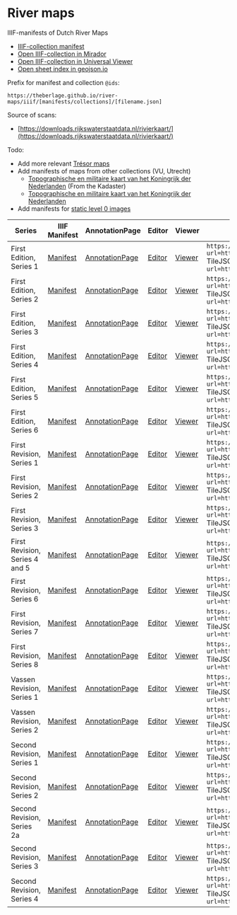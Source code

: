 # River maps

IIIF-manifests of Dutch River Maps

- [IIIF-collection manifest](https://theberlage.github.io/river-maps/iiif/collections/river-maps.json)
- [Open IIIF-collection in Mirador](https://projectmirador.org/embed/?manifest=https://theberlage.github.io/river-maps/iiif/collections/river-maps.json)
- [Open IIIF-collection in Universal Viewer](http://universalviewer.io/uv.html?manifest=https://theberlage.github.io/river-maps/iiif/collections/river-maps.json)
- [Open sheet index in geojson.io](https://theberlage.github.io/river-maps/geojson/sheet-index.geojson)

Prefix for manifest and collection `@ids`:

`https://theberlage.github.io/river-maps/iiif/[manifests/collections]/[filename.json]`

Source of scans:
- [https://downloads.rijkswaterstaatdata.nl/rivierkaart/](https://downloads.rijkswaterstaatdata.nl/rivierkaart/)

Todo:
- Add more relevant [Trésor maps](https://observablehq.com/@sammeltassen/tresor-maps)
- Add manifests of maps from other collections (VU, Utrecht)
  - [Topographische en militaire kaart van het Koningrijk der Nederlanden](https://vu.contentdm.oclc.org/digital/collection/krt/id/6743/rec/1) (From the Kadaster)
  - [Topographische en militaire kaart van het Koningrijk der Nederlanden](https://vu.contentdm.oclc.org/digital/collection/krt/id/2131/rec/3)
- Add manifests for [static level 0 images](https://github.com/theberlage/iiif-images)

| Series | IIIF Manifest | AnnotationPage | Editor | Viewer | XYZ Tiles |
| --- | --- | --- | --- | --- | --- |
| First Edition, Series 1 | [Manifest](https://theberlage.github.io/river-maps/iiif/manifests/river-map-first-edition-series-1.json) | [AnnotationPage](https://annotations.allmaps.org/manifests/b4f534f3d3443ec3) | [Editor](https://editor.allmaps.org/#/collection?url=https://theberlage.github.io/river-maps/iiif/manifests/river-map-first-edition-series-1.json) | [Viewer](https://viewer.allmaps.org/#data=data:text/x-url,https://annotations.allmaps.org/manifests/b4f534f3d3443ec3) | `https://allmaps.xyz/{z}/{x}/{y}.png?url=https://annotations.allmaps.org/manifests/b4f534f3d3443ec3`<br>TileJSON: `https://allmaps.xyz/tiles.json?url=https://annotations.allmaps.org/manifests/b4f534f3d3443ec3` |
| First Edition, Series 2 | [Manifest](https://theberlage.github.io/river-maps/iiif/manifests/river-map-first-edition-series-2.json) | [AnnotationPage](https://annotations.allmaps.org/manifests/dc5d4284a1b81b2b) | [Editor](https://editor.allmaps.org/#/collection?url=https://theberlage.github.io/river-maps/iiif/manifests/river-map-first-edition-series-2.json) | [Viewer](https://viewer.allmaps.org/#data=data:text/x-url,https://annotations.allmaps.org/manifests/dc5d4284a1b81b2b) | `https://allmaps.xyz/{z}/{x}/{y}.png?url=https://annotations.allmaps.org/manifests/dc5d4284a1b81b2b`<br>TileJSON: `https://allmaps.xyz/tiles.json?url=https://annotations.allmaps.org/manifests/dc5d4284a1b81b2b` |
| First Edition, Series 3 | [Manifest](https://theberlage.github.io/river-maps/iiif/manifests/river-map-first-edition-series-3.json) | [AnnotationPage](https://annotations.allmaps.org/manifests/ddb0fdc30597ff24) | [Editor](https://editor.allmaps.org/#/collection?url=https://theberlage.github.io/river-maps/iiif/manifests/river-map-first-edition-series-3.json) | [Viewer](https://viewer.allmaps.org/#data=data:text/x-url,https://annotations.allmaps.org/manifests/ddb0fdc30597ff24) | `https://allmaps.xyz/{z}/{x}/{y}.png?url=https://annotations.allmaps.org/manifests/ddb0fdc30597ff24`<br>TileJSON: `https://allmaps.xyz/tiles.json?url=https://annotations.allmaps.org/manifests/ddb0fdc30597ff24` |
| First Edition, Series 4 | [Manifest](https://theberlage.github.io/river-maps/iiif/manifests/river-map-first-edition-series-4.json) | [AnnotationPage](https://annotations.allmaps.org/manifests/9903f25ad5e9a020) | [Editor](https://editor.allmaps.org/#/collection?url=https://theberlage.github.io/river-maps/iiif/manifests/river-map-first-edition-series-4.json) | [Viewer](https://viewer.allmaps.org/#data=data:text/x-url,https://annotations.allmaps.org/manifests/9903f25ad5e9a020) | `https://allmaps.xyz/{z}/{x}/{y}.png?url=https://annotations.allmaps.org/manifests/9903f25ad5e9a020`<br>TileJSON: `https://allmaps.xyz/tiles.json?url=https://annotations.allmaps.org/manifests/9903f25ad5e9a020` |
| First Edition, Series 5 | [Manifest](https://theberlage.github.io/river-maps/iiif/manifests/river-map-first-edition-series-5.json) | [AnnotationPage](https://annotations.allmaps.org/manifests/b11fd902e8ca635b) | [Editor](https://editor.allmaps.org/#/collection?url=https://theberlage.github.io/river-maps/iiif/manifests/river-map-first-edition-series-5.json) | [Viewer](https://viewer.allmaps.org/#data=data:text/x-url,https://annotations.allmaps.org/manifests/b11fd902e8ca635b) | `https://allmaps.xyz/{z}/{x}/{y}.png?url=https://annotations.allmaps.org/manifests/b11fd902e8ca635b`<br>TileJSON: `https://allmaps.xyz/tiles.json?url=https://annotations.allmaps.org/manifests/b11fd902e8ca635b` |
| First Edition, Series 6 | [Manifest](https://theberlage.github.io/river-maps/iiif/manifests/river-map-first-edition-series-6.json) | [AnnotationPage](https://annotations.allmaps.org/manifests/49378444e965a1ca) | [Editor](https://editor.allmaps.org/#/collection?url=https://theberlage.github.io/river-maps/iiif/manifests/river-map-first-edition-series-6.json) | [Viewer](https://viewer.allmaps.org/#data=data:text/x-url,https://annotations.allmaps.org/manifests/49378444e965a1ca) | `https://allmaps.xyz/{z}/{x}/{y}.png?url=https://annotations.allmaps.org/manifests/49378444e965a1ca`<br>TileJSON: `https://allmaps.xyz/tiles.json?url=https://annotations.allmaps.org/manifests/49378444e965a1ca` |
| First Revision, Series 1 | [Manifest](https://theberlage.github.io/river-maps/iiif/manifests/river-map-first-revision-series-1.json) | [AnnotationPage](https://annotations.allmaps.org/manifests/f940b520d16381d4) | [Editor](https://editor.allmaps.org/#/collection?url=https://theberlage.github.io/river-maps/iiif/manifests/river-map-first-revision-series-1.json) | [Viewer](https://viewer.allmaps.org/#data=data:text/x-url,https://annotations.allmaps.org/manifests/f940b520d16381d4) | `https://allmaps.xyz/{z}/{x}/{y}.png?url=https://annotations.allmaps.org/manifests/f940b520d16381d4`<br>TileJSON: `https://allmaps.xyz/tiles.json?url=https://annotations.allmaps.org/manifests/f940b520d16381d4` |
| First Revision, Series 2 | [Manifest](https://theberlage.github.io/river-maps/iiif/manifests/river-map-first-revision-series-2.json) | [AnnotationPage](https://annotations.allmaps.org/manifests/752b29a50403371d) | [Editor](https://editor.allmaps.org/#/collection?url=https://theberlage.github.io/river-maps/iiif/manifests/river-map-first-revision-series-2.json) | [Viewer](https://viewer.allmaps.org/#data=data:text/x-url,https://annotations.allmaps.org/manifests/752b29a50403371d) | `https://allmaps.xyz/{z}/{x}/{y}.png?url=https://annotations.allmaps.org/manifests/752b29a50403371d`<br>TileJSON: `https://allmaps.xyz/tiles.json?url=https://annotations.allmaps.org/manifests/752b29a50403371d` |
| First Revision, Series 3 | [Manifest](https://theberlage.github.io/river-maps/iiif/manifests/river-map-first-revision-series-3.json) | [AnnotationPage](https://annotations.allmaps.org/manifests/1e7ada33ab5887c6) | [Editor](https://editor.allmaps.org/#/collection?url=https://theberlage.github.io/river-maps/iiif/manifests/river-map-first-revision-series-3.json) | [Viewer](https://viewer.allmaps.org/#data=data:text/x-url,https://annotations.allmaps.org/manifests/1e7ada33ab5887c6) | `https://allmaps.xyz/{z}/{x}/{y}.png?url=https://annotations.allmaps.org/manifests/1e7ada33ab5887c6`<br>TileJSON: `https://allmaps.xyz/tiles.json?url=https://annotations.allmaps.org/manifests/1e7ada33ab5887c6` |
| First Revision, Series 4 and 5 | [Manifest](https://theberlage.github.io/river-maps/iiif/manifests/river-map-first-revision-series-4-and-5.json) | [AnnotationPage](https://annotations.allmaps.org/manifests/2faf974206f88e7a) | [Editor](https://editor.allmaps.org/#/collection?url=https://theberlage.github.io/river-maps/iiif/manifests/river-map-first-revision-series-4-and-5.json) | [Viewer](https://viewer.allmaps.org/#data=data:text/x-url,https://annotations.allmaps.org/manifests/2faf974206f88e7a) | `https://allmaps.xyz/{z}/{x}/{y}.png?url=https://annotations.allmaps.org/manifests/2faf974206f88e7a`<br>TileJSON: `https://allmaps.xyz/tiles.json?url=https://annotations.allmaps.org/manifests/2faf974206f88e7a` |
| First Revision, Series 6 | [Manifest](https://theberlage.github.io/river-maps/iiif/manifests/river-map-first-revision-series-6.json) | [AnnotationPage](https://annotations.allmaps.org/manifests/cd5689a285a1adb1) | [Editor](https://editor.allmaps.org/#/collection?url=https://theberlage.github.io/river-maps/iiif/manifests/river-map-first-revision-series-6.json) | [Viewer](https://viewer.allmaps.org/#data=data:text/x-url,https://annotations.allmaps.org/manifests/cd5689a285a1adb1) | `https://allmaps.xyz/{z}/{x}/{y}.png?url=https://annotations.allmaps.org/manifests/cd5689a285a1adb1`<br>TileJSON: `https://allmaps.xyz/tiles.json?url=https://annotations.allmaps.org/manifests/cd5689a285a1adb1` |
| First Revision, Series 7 | [Manifest](https://theberlage.github.io/river-maps/iiif/manifests/river-map-first-revision-series-7.json) | [AnnotationPage](https://annotations.allmaps.org/manifests/e5060b31073bb872) | [Editor](https://editor.allmaps.org/#/collection?url=https://theberlage.github.io/river-maps/iiif/manifests/river-map-first-revision-series-7.json) | [Viewer](https://viewer.allmaps.org/#data=data:text/x-url,https://annotations.allmaps.org/manifests/e5060b31073bb872) | `https://allmaps.xyz/{z}/{x}/{y}.png?url=https://annotations.allmaps.org/manifests/e5060b31073bb872`<br>TileJSON: `https://allmaps.xyz/tiles.json?url=https://annotations.allmaps.org/manifests/e5060b31073bb872` |
| First Revision, Series 8 | [Manifest](https://theberlage.github.io/river-maps/iiif/manifests/river-map-first-revision-series-8.json) | [AnnotationPage](https://annotations.allmaps.org/manifests/937aea1c04ed92ff) | [Editor](https://editor.allmaps.org/#/collection?url=https://theberlage.github.io/river-maps/iiif/manifests/river-map-first-revision-series-8.json) | [Viewer](https://viewer.allmaps.org/#data=data:text/x-url,https://annotations.allmaps.org/manifests/937aea1c04ed92ff) | `https://allmaps.xyz/{z}/{x}/{y}.png?url=https://annotations.allmaps.org/manifests/937aea1c04ed92ff`<br>TileJSON: `https://allmaps.xyz/tiles.json?url=https://annotations.allmaps.org/manifests/937aea1c04ed92ff` |
| Vassen Revision, Series 1 | [Manifest](https://theberlage.github.io/river-maps/iiif/manifests/river-map-vassen-revision-series-1.json) | [AnnotationPage](https://annotations.allmaps.org/manifests/23dde8224f698a04) | [Editor](https://editor.allmaps.org/#/collection?url=https://theberlage.github.io/river-maps/iiif/manifests/river-map-vassen-revision-series-1.json) | [Viewer](https://viewer.allmaps.org/#data=data:text/x-url,https://annotations.allmaps.org/manifests/23dde8224f698a04) | `https://allmaps.xyz/{z}/{x}/{y}.png?url=https://annotations.allmaps.org/manifests/23dde8224f698a04`<br>TileJSON: `https://allmaps.xyz/tiles.json?url=https://annotations.allmaps.org/manifests/23dde8224f698a04` |
| Vassen Revision, Series 2 | [Manifest](https://theberlage.github.io/river-maps/iiif/manifests/river-map-vassen-revision-series-2.json) | [AnnotationPage](https://annotations.allmaps.org/manifests/775814e785a15c66) | [Editor](https://editor.allmaps.org/#/collection?url=https://theberlage.github.io/river-maps/iiif/manifests/river-map-vassen-revision-series-2.json) | [Viewer](https://viewer.allmaps.org/#data=data:text/x-url,https://annotations.allmaps.org/manifests/775814e785a15c66) | `https://allmaps.xyz/{z}/{x}/{y}.png?url=https://annotations.allmaps.org/manifests/775814e785a15c66`<br>TileJSON: `https://allmaps.xyz/tiles.json?url=https://annotations.allmaps.org/manifests/775814e785a15c66` |
| Second Revision, Series 1 | [Manifest](https://theberlage.github.io/river-maps/iiif/manifests/river-map-second-revision-series-1.json) | [AnnotationPage](https://annotations.allmaps.org/manifests/f2a2ad9dd2855c8a) | [Editor](https://editor.allmaps.org/#/collection?url=https://theberlage.github.io/river-maps/iiif/manifests/river-map-second-revision-series-1.json) | [Viewer](https://viewer.allmaps.org/#data=data:text/x-url,https://annotations.allmaps.org/manifests/f2a2ad9dd2855c8a) | `https://allmaps.xyz/{z}/{x}/{y}.png?url=https://annotations.allmaps.org/manifests/f2a2ad9dd2855c8a`<br>TileJSON: `https://allmaps.xyz/tiles.json?url=https://annotations.allmaps.org/manifests/f2a2ad9dd2855c8a` |
| Second Revision, Series 2 | [Manifest](https://theberlage.github.io/river-maps/iiif/manifests/river-map-second-revision-series-2.json) | [AnnotationPage](https://annotations.allmaps.org/manifests/9915331478151b5c) | [Editor](https://editor.allmaps.org/#/collection?url=https://theberlage.github.io/river-maps/iiif/manifests/river-map-second-revision-series-2.json) | [Viewer](https://viewer.allmaps.org/#data=data:text/x-url,https://annotations.allmaps.org/manifests/9915331478151b5c) | `https://allmaps.xyz/{z}/{x}/{y}.png?url=https://annotations.allmaps.org/manifests/9915331478151b5c`<br>TileJSON: `https://allmaps.xyz/tiles.json?url=https://annotations.allmaps.org/manifests/9915331478151b5c` |
| Second Revision, Series 2a | [Manifest](https://theberlage.github.io/river-maps/iiif/manifests/river-map-second-revision-series-2a.json) | [AnnotationPage](https://annotations.allmaps.org/manifests/631830c8cfba2ff6) | [Editor](https://editor.allmaps.org/#/collection?url=https://theberlage.github.io/river-maps/iiif/manifests/river-map-second-revision-series-2a.json) | [Viewer](https://viewer.allmaps.org/#data=data:text/x-url,https://annotations.allmaps.org/manifests/631830c8cfba2ff6) | `https://allmaps.xyz/{z}/{x}/{y}.png?url=https://annotations.allmaps.org/manifests/631830c8cfba2ff6`<br>TileJSON: `https://allmaps.xyz/tiles.json?url=https://annotations.allmaps.org/manifests/631830c8cfba2ff6` |
| Second Revision, Series 3 | [Manifest](https://theberlage.github.io/river-maps/iiif/manifests/river-map-second-revision-series-3.json) | [AnnotationPage](https://annotations.allmaps.org/manifests/ec06436a03a74bdf) | [Editor](https://editor.allmaps.org/#/collection?url=https://theberlage.github.io/river-maps/iiif/manifests/river-map-second-revision-series-3.json) | [Viewer](https://viewer.allmaps.org/#data=data:text/x-url,https://annotations.allmaps.org/manifests/ec06436a03a74bdf) | `https://allmaps.xyz/{z}/{x}/{y}.png?url=https://annotations.allmaps.org/manifests/ec06436a03a74bdf`<br>TileJSON: `https://allmaps.xyz/tiles.json?url=https://annotations.allmaps.org/manifests/ec06436a03a74bdf` |
| Second Revision, Series 4 | [Manifest](https://theberlage.github.io/river-maps/iiif/manifests/river-map-second-revision-series-4.json) | [AnnotationPage](https://annotations.allmaps.org/manifests/bde3d7f5aa62cc39) | [Editor](https://editor.allmaps.org/#/collection?url=https://theberlage.github.io/river-maps/iiif/manifests/river-map-second-revision-series-4.json) | [Viewer](https://viewer.allmaps.org/#data=data:text/x-url,https://annotations.allmaps.org/manifests/bde3d7f5aa62cc39) | `https://allmaps.xyz/{z}/{x}/{y}.png?url=https://annotations.allmaps.org/manifests/bde3d7f5aa62cc39`<br>TileJSON: `https://allmaps.xyz/tiles.json?url=https://annotations.allmaps.org/manifests/bde3d7f5aa62cc39` |

